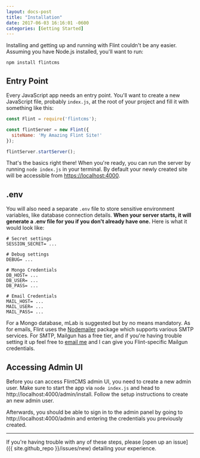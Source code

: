 ```yaml
---
layout: docs-post
title: "Installation"
date: 2017-06-03 16:16:01 -0600
categories: [Getting Started]
---
```

Installing and getting up and running with Flint couldn't be any easier. Assuming you have Node.js installed, you'll want to run:

```
npm install flintcms
```

## Entry Point

Every JavaScript app needs an entry point. You'll want to create a new JavaScript file, probably `index.js`, at the root of your project and fill it with something like this:

```js
const Flint = require('flintcms');

const flintServer = new Flint({
  siteName: 'My Amazing Flint Site!'
});

flintServer.startServer();
```

That's the basics right there! When you're ready, you can run the server by running `node index.js` in your terminal. By default your newly created site will be accessible from [https://localhost:4000](http://localhost:4000).

## .env

You will also need a separate `.env` file to store sensitive environment variables, like database connection details. **When your server starts, it will generate a .env file for you if you don't already have one.** Here is what it would look like:

```
# Secret settings
SESSION_SECRET= ...

# Debug settings
DEBUG= ...

# Mongo Credentials
DB_HOST= ...
DB_USER= ...
DB_PASS= ...

# Email Credentials
MAIL_HOST= ...
MAIL_USER= ...
MAIL_PASS= ...
```

For a Mongo database, mLab is suggested but by no means mandatory. As for emails, Flint uses the [Nodemailer](https://nodemailer.com/about/) package which supports various SMTP services. For SMTP, Mailgun has a free tier, and if you're having trouble setting it up feel free to [email me](mailto:hello@jasonet.co) and I can give you Flint-specific Mailgun credentials.

## Accessing Admin UI
Before you can access FlintCMS admin UI, you need to create a new admin user. Make sure to start the app via `node index.js` and head to http://localhost:4000/admin/install. Follow the setup instructions to create an new admin user.

Afterwards, you should be able to sign in to the admin panel by going to http://localhost:4000/admin and entering the credentials you previously created.

---

If you're having trouble with any of these steps, please [open up an issue]({{ site.github_repo }}/issues/new) detailing your experience.
